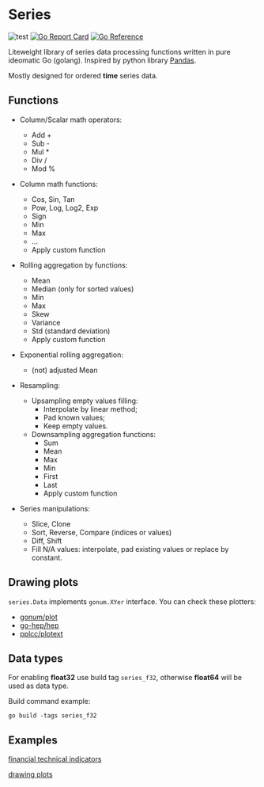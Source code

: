 # Series

![test](https://github.com/WinPooh32/series/actions/workflows/test.yml/badge.svg)
[![Go Report Card](https://goreportcard.com/badge/github.com/WinPooh32/series)](https://goreportcard.com/report/github.com/WinPooh32/series)
[![Go Reference](https://pkg.go.dev/badge/github.com/WinPooh32/series.svg)](https://pkg.go.dev/github.com/WinPooh32/series)

Liteweight library of series data processing functions written in pure ideomatic Go (golang). Inspired by python library [Pandas](https://github.com/pandas-dev/pandas).

Mostly designed for ordered **time** series data.

## Functions

- Column/Scalar math operators:
  - Add +
  - Sub -
  - Mul *
  - Div /
  - Mod %
  
- Column math functions:
  - Cos, Sin, Tan
  - Pow, Log, Log2, Exp
  - Sign
  - Min
  - Max
  - ...
  - Apply custom function

- Rolling aggregation by functions:
  - Mean
  - Median (only for sorted values)
  - Min
  - Max
  - Skew
  - Variance
  - Std (standard deviation)
  - Apply custom function

- Exponential rolling aggregation:
  - (not) adjusted Mean

- Resampling:
  - Upsampling empty values filling:
    - Interpolate by linear method;
    - Pad known values;
    - Keep empty values.
  - Downsampling aggregation functions:
    - Sum
    - Mean
    - Max
    - Min
    - First
    - Last
    - Apply custom function
- Series manipulations:
  - Slice, Clone
  - Sort, Reverse, Compare (indices or values)
  - Diff, Shift
  - Fill N/A values: interpolate, pad existing values or replace by constant.

## Drawing plots

`series.Data` implements `gonum.XYer` interface. You can check these plotters:

- [gonum/plot](https://github.com/gonum/plot)
- [go-hep/hep](https://github.com/go-hep/hep/tree/main/hplot)
- [pplcc/plotext](https://github.com/pplcc/plotext)

## Data types

For enabling **float32** use build tag `series_f32`, otherwise **float64** will be used as data type.

Build command example:

``` shell
go build -tags series_f32
```

## Examples

[financial technical indicators](https://github.com/WinPooh32/fta/blob/master/fta.go)

[drawing plots](https://github.com/WinPooh32/fta/blob/master/examples/render-plots/main.go)
